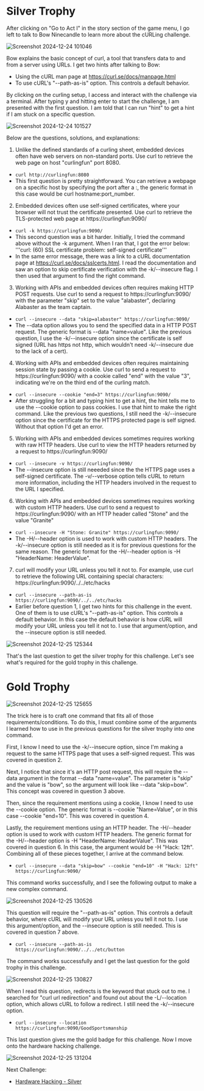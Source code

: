 # Silver Trophy

After clicking on "Go to Act I" in the story section of the game menu, I go left to talk to Bow Ninecandle to learn more about the cURLing challenge. 

![Screenshot 2024-12-24 101046](https://github.com/user-attachments/assets/3859ef6b-a885-4a26-9931-0e3a668b10b9)

Bow explains the basic concept of curl, a tool that transfers data to and from a server using URLs. I get two hints after talking to Bow:
*  Using the cURL man page at https://curl.se/docs/manpage.html
*  To use cURL's "--path-as-is" option. This controls a default behavior. 

By clicking on the curling setup, I access and interact with the challenge via a terminal. After typing y and hitting enter to start the challenge, I am presented with the first question. I am told that I can run "hint" to get a hint if I am stuck on a specific question.

![Screenshot 2024-12-24 101527](https://github.com/user-attachments/assets/be8dd99e-2cfd-41de-a21a-0f707c0362d0)

Below are the questions, solutions, and explanations:

1. Unlike the defined standards of a curling sheet, embedded devices often have web servers on non-standard ports. Use curl to retrieve the web page on host "curlingfun" port 8080.
   
* ```curl http://curlingfun:8080```
* This first question is pretty straightforward. You can retrieve a webpage on a specific host by specifying the port after a :, the generic format in this case would be curl hostname:port_number.

2. Embedded devices often use self-signed certificates, where your browser will not trust the certificate presented.  Use curl to retrieve the TLS-protected web page at https://curlingfun:9090/

* ```curl -k https://curlingfun:9090/```
* This second question was a bit harder. Initially, I tried the command above without the -k argument. When I ran that, I got the error below:
'''curl: (60) SSL certificate problem: self-signed certificate'''
* In the same error message, there was a link to a cURL documentation page at https://curl.se/docs/sslcerts.html. I read the documentation and saw an option to skip certificate verification with the -k/--insecure flag. I then used that argument to find the right command.

3. Working with APIs and embedded devices often requires making HTTP POST requests. Use curl to send a request to https://curlingfun:9090/ with the parameter "skip" set to the value "alabaster", declaring Alabaster as the team captain.

* ```curl --insecure --data "skip=alabaster" https://curlingfun:9090/```
* The --data option allows you to send the specified data in a HTTP POST request. The generic format is --data "name=value". Like the previous question, I use the -k/--insecure option since the certificate is self signed (URL has https not http, which wouldn't need -k/--insecure due to the lack of a cert).

 4. Working with APIs and embedded devices often requires maintaining session state by passing a cookie.  Use curl to send a request to https://curlingfun:9090/ with a cookie called "end" with the value "3", indicating we're on the third end of the curling match.  

* ```curl --insecure --cookie "end=3" https://curlingfun:9090/```
* After struggling for a bit and typing hint to get a hint, the hint tells me to use the --cookie option to pass cookies. I use that hint to make the right command. Like the previous two questions, I still need the -k/--insecure option since the certificate for the HTTPS protected page is self signed. Without that option I'd get an error. 

5. Working with APIs and embedded devices sometimes requires working with raw HTTP headers.  Use curl to view the HTTP headers returned by a request to https://curlingfun:9090/

* ```curl --insecure -v https://curlingfun:9090/```
* The --insecure option is still neeeded since the the HTTPS page uses a self-signed certificate. The -v/--verbose option tells cURL to return more information, including the HTTP headers involved in the request to the URL I specified.

6. Working with APIs and embedded devices sometimes requires working with custom HTTP headers.  Use curl to send a request to https://curlingfun:9090/ with an HTTP header called "Stone" and the value "Granite"

* ```curl --insecure -H "Stone: Granite" https://curlingfun:9090/```
* The -H/--header option is used to work with custom HTTP headers. The -k/--insecure option is still needed as it is for previous questions for the same reason. The generic format for the -H/--header option is -H "HeaderName: HeaderValue".

7. curl will modify your URL unless you tell it not to.  For example, use curl to retrieve the following URL containing special characters: https://curlingfun:9090/../../etc/hacks

* ```curl --insecure --path-as-is https://curlingfun:9090/../../etc/hacks```
* Earlier before question 1, I get two hints for this challenge in the event. One of them is to use cURL's "--path-as-is" option. This controls a default behavior. In this case the default behavior is how cURL will modify your URL unless you tell it not to. I use that argument/option, and the --insecure option is still needed.

![Screenshot 2024-12-25 125344](https://github.com/user-attachments/assets/6ae0013e-5fc6-4b76-8a9b-d4500782bfac)

That's the last question to get the silver trophy for this challenge. Let's see what's required for the gold trophy in this challenge. 

# Gold Trophy

![Screenshot 2024-12-25 125655](https://github.com/user-attachments/assets/679e9be1-0db9-41f0-9a86-4500caf438f9)

The trick here is to craft one command that fits all of those requirements/conditions. To do this, I must combine some of the arguments I learned how to use in the previous questions for the silver trophy into one command. 

First, I know I need to use the -k/--insecure option, since I'm making a request to the same HTTPS page that uses a self-signed request. This was covered in question 2.

Next, I notice that since it's an HTTP post request, this will require the --data argument in the format --data "name=value". The parameter is "skip" and the value is "bow", so the argument will look like --data "skip=bow". This concept was covered in question 3 above. 

Then, since the requirement mentions using a cookie, I know I need to use the --cookie option. The generic format is --cookie "Name=Value", or in this case --cookie "end=10". This was covered in question 4.

Lastly, the requirement mentions using an HTTP header. The -H/--header option is used to work with custom HTTP headers. The generic format for the -H/--header option is -H "HeaderName: HeaderValue". This was covered in question 6. In this case, the argument would be -H "Hack: 12ft". Combining all of these pieces together, I arrive at the command below. 

* ```curl --insecure --data "skip=bow" --cookie "end=10" -H "Hack: 12ft" https://curlingfun:9090/```

This command works successfully, and I see the following output to make a new complex command.

![Screenshot 2024-12-25 130526](https://github.com/user-attachments/assets/3fa06564-2d5a-42b9-a740-2cf3b5fae062)

This question will require the "--path-as-is" option. This controls a default behavior, where cURL will modify your URL unless you tell it not to. I use this argument/option, and the --insecure option is still needed. This is covered in question 7 above. 

* ```curl --insecure --path-as-is https://curlingfun:9090/../../etc/button```

The command works successfully and I get the last question for the gold trophy in this challenge. 

![Screenshot 2024-12-25 130827](https://github.com/user-attachments/assets/41befc2a-2fc0-4fb0-8c35-52f235ac94bb)

When I read this question, redirects is the keyword that stuck out to me. I searched for "curl url redirection" and found out about the -L/--location option, which allows cURL to follow a redirect. I still need the -k/--insecure option.

* ```curl --insecure --location https://curlingfun:9090/GoodSportsmanship```

This last question gives me the gold badge for this challenge. Now I move onto the hardware hacking challenge. 

![Screenshot 2024-12-25 131204](https://github.com/user-attachments/assets/74c15405-4020-4200-8634-4a4b12b6e671)

Next Challenge: 
* [Hardware Hacking - Silver](https://github.com/Rockman-Blue/SANS_HHC_2024/blob/a8a920e4ff7106041084d52cfadcc38fa654accb/Act%201/Hardware-Hacking.md)
